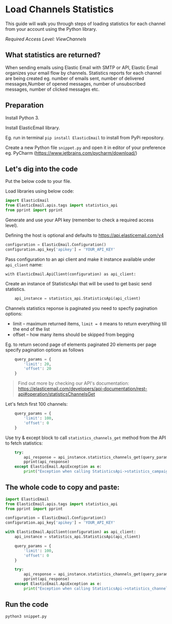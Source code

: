 # Load Channels Statistics

This guide will walk you through steps of loading statistics for each channel from your account using the Python library. 

*Required Access Level: ViewChannels*

## What statistics are returned?
When sending emails using Elastic Email with SMTP or API, Elastic Email organizes your email flow by channels. Statistics reports for each channel are being created eg. number of emails sent, number of delivered messages,Number of opened messages, number of unsubscribed messages, number of clicked messages etc.


## Preparation
Install Python 3.

Install ElasticEmail library.

Eg. run in terminal `pip install ElasticEmail` to install from PyPi repository.

Create a new Python file `snippet.py` and open it in editor of your preference eg. PyCharm (https://www.jetbrains.com/pycharm/download/)

## Let's dig into the code

Put the below code to your file.

Load libraries using below code:

```python
import ElasticEmail
from ElasticEmail.apis.tags import statistics_api
from pprint import pprint
```

Generate and use your API key (remember to check a required access level).

Defining the host is optional and defaults to https://api.elasticemail.com/v4

```python
configuration = ElasticEmail.Configuration()
configuration.api_key['apikey'] = 'YOUR_API_KEY'
```

Pass configuration to an api client and make it instance available under `api_client` name:
```
with ElasticEmail.ApiClient(configuration) as api_client:
```

Create an instance of StatisticsApi that will be used to get basic send statistics.

```python
    api_instance = statistics_api.StatisticsApi(api_client)
```

Channels statistics reponse is paginated you need to specfiy pagination options:
- limit – maximum returned items, `limit = 0` means to return everything till the end of the list
- offset – how many items should be skipped from begging

Eg. to return second page of elements paginated 20 elements per page specify pagination options as follows
```python
    query_params = {
        'limit': 20,
        'offset': 20
    }
```

> Find out more by checking our API's documentation: https://elasticemail.com/developers/api-documentation/rest-api#operation/statisticsChannelsGet

Let's fetch first 100 channels:

```python
    query_params = {
        'limit': 100,
        'offset': 0 
    }
```

Use try & except block to call `statistics_channels_get` method from the API to fetch statistics: 

```python
    try:
        api_response = api_instance.statistics_channels_get(query_params = query_params)
        pprint(api_response)
    except ElasticEmail.ApiException as e:
        print("Exception when calling StatisticsApi->statistics_campaigns_get: %s\n" % e)
```


## The whole code to copy and paste:

```python
import ElasticEmail
from ElasticEmail.apis.tags import statistics_api
from pprint import pprint

configuration = ElasticEmail.Configuration()
configuration.api_key['apikey'] = 'YOUR_API_KEY'

with ElasticEmail.ApiClient(configuration) as api_client:
    api_instance = statistics_api.StatisticsApi(api_client)

    query_params = {
        'limit': 100,
        'offset': 0 
    }

    try:
        api_response = api_instance.statistics_channels_get(query_params = query_params)
        pprint(api_response)
    except ElasticEmail.ApiException as e:
        print("Exception when calling StatisticsApi->statistics_channels_get: %s\n" % e)
```

## Run the code
```
python3 snippet.py
```
